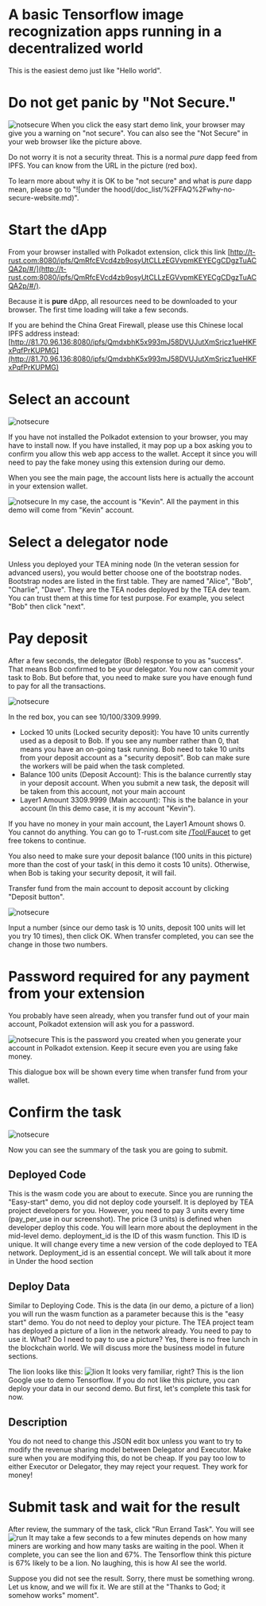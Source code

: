 
# A basic Tensorflow image recognization apps running in a decentralized world

This is the easiest demo just like "Hello world". 



# Do not get panic by "Not Secure."

![notsecure](https://github.com/tearust/tea-docs/blob/main/res/easystart1.png?raw=true)
When you click the easy start demo link, your browser may give you a warning on "not secure". You can also see the "Not Secure" in your web browser like the picture above.

Do not worry it is not a security threat. This is a normal *pure* dapp feed from IPFS. You can know from the URL in the picture (red box).

To learn more about why it is OK to be "not secure" and what is *pure* dapp mean, please go to "![under the hood(/doc_list/%2FFAQ%2Fwhy-no-secure-website.md)".

# Start the dApp
From your browser installed with Polkadot extension, click this link [http://t-rust.com:8080/ipfs/QmRfcEVcd4zb9osyUtCLLzEGVvpmKEYECgCDgzTuACQA2p/#/](http://t-rust.com:8080/ipfs/QmRfcEVcd4zb9osyUtCLLzEGVvpmKEYECgCDgzTuACQA2p/#/). 

Because it is **pure** dApp, all resources need to be downloaded to your browser. The first time loading will take a few seconds. 

If you are behind the China Great Firewall, please use this Chinese local IPFS address instead: [http://81.70.96.136:8080/ipfs/QmdxbhK5x993mJ58DVUJutXmSricz1ueHKFxPqfPrKUPMG](http://81.70.96.136:8080/ipfs/QmdxbhK5x993mJ58DVUJutXmSricz1ueHKFxPqfPrKUPMG)

# Select an account

![notsecure](https://github.com/tearust/tea-docs/blob/main/res/easystart2.png?raw=true)

If you have not installed the Polkadot extension to your browser, you may have to install now. 
If you have installed, it may pop up a box asking you to confirm you allow this web app access to the wallet. Accept it since you will need to pay the fake money using this extension during our demo.

When you see the main page, the account lists here is actually the account in your extension wallet.

![notsecure](https://github.com/tearust/tea-docs/blob/main/res/easystart3.png?raw=true)
In my case, the account is "Kevin". All the payment in this demo will come from "Kevin" account. 


# Select a delegator node
Unless you deployed your TEA mining node (In the veteran session for advanced users), you would better choose one of the bootstrap nodes. Bootstrap nodes are listed in the first table. They are named "Alice", "Bob", "Charlie", "Dave". They are the TEA nodes deployed by the TEA dev team. You can trust them at this time for test purpose. For example, you select "Bob" then click "next".

# Pay deposit
After a few seconds, the delegator (Bob) response to you as "success". That means Bob confirmed to be your delegator. You now can commit your task to Bob.
But before that, you need to make sure you have enough fund to pay for all the transactions.


![notsecure](https://github.com/tearust/tea-docs/blob/main/res/easystart4.png?raw=true)

In the red box, you can see 10/100/3309.9999. 
- Locked 10 units (Locked security deposit): You have 10 units currently used as a deposit to Bob. If you see any number rather than 0, that means you have an on-going task running. Bob need to take 10 units from your deposit account as a "security deposit". Bob can make sure the workers will be paid when the task completed. 
- Balance 100 units (Deposit Account): This is the balance currently stay in your deposit account. When you submit a new task, the deposit will be taken from this account, not your main account
- Layer1 Amount 3309.9999 (Main account): This is the balance in your account (In this demo case, it is my account "Kevin"). 

If you have no money in your main account, the Layer1 Amount shows 0. You cannot do anything. You can go to T-rust.com site [/Tool/Faucet](http://t-rust.com/tools/layer1_faucet) to get free tokens to continue. 

You also need to make sure your deposit balance (100 units in this picture) more than the cost of your task( in this demo it costs 10 units). Otherwise, when Bob is taking your security deposit, it will fail.

Transfer fund from the main account to deposit account by clicking "Deposit button". 

![notsecure](https://github.com/tearust/tea-docs/blob/main/res/easystart5.png?raw=true)

Input a number (since our demo task is 10 units, deposit 100 units will let you try 10 times), then click OK.
When transfer completed, you can see the change in those two numbers.

# Password required for any payment from your extension
You probably have seen already, when you transfer fund out of your main account, Polkadot extension will ask you for a password.

![notsecure](https://github.com/tearust/tea-docs/blob/main/res/easystart6.png?raw=true)
This is the password you created when you generate your account in Polkadot extension. Keep it secure even you are using fake money.

This dialogue box will be shown every time when transfer fund from your wallet. 

# Confirm the task

![notsecure](https://github.com/tearust/tea-docs/blob/main/res/easystart7.png?raw=true)

Now you can see the summary of the task you are going to submit.
## Deployed Code
This is the wasm code you are about to execute. 
Since you are running the "Easy-start" demo, you did not deploy code yourself. It is deployed by TEA project developers for you. However, you need to pay 3 units every time (pay_per_use in our screenshot). The price (3 units) is defined when developer deploy this code. You will learn more about the deployment in the mid-level demo. 
deployment_id is the ID of this wasm function. This ID is unique. It will change every time a new version of the code deployed to TEA network. Deployment_id is an essential concept. We will talk about it more in Under the hood section

## Deploy Data
Similar to Deploying Code. This is the data (in our demo, a picture of a lion) you will run the wasm function as a parameter because this is the "easy start" demo. You do not need to deploy your picture. The TEA project team has deployed a picture of a lion in the network already. You need to pay to use it. What? Do I need to pay to use a picture? Yes, there is no free lunch in the blockchain world. We will discuss more the business model in future sections.

The lion looks like this:
![lion](https://github.com/tearust/tea-docs/blob/main/res/lion.jpg?raw=true)
It looks very familiar, right? This is the lion Google use to demo Tensorflow. If you do not like this picture, you can deploy your data in our second demo. But first, let's complete this task for now.

## Description
You do not need to change this JSON edit box unless you want to try to modify the revenue sharing model between Delegator and Executor. Make sure when you are modifying this, do not be cheap. If you pay too low to either Executor or Delegator, they may reject your request. They work for money!

# Submit task and wait for the result
After review, the summary of the task, click "Run Errand Task". You will see
![run](https://github.com/tearust/tea-docs/blob/main/res/easystart8.png?raw=true)
It may take a few seconds to a few minutes depends on how many miners are working and how many tasks are waiting in the pool.
When it complete, you can see the lion and 67%. The Tensorflow think this picture is 67% likely to be a lion. No laughing, this is how AI see the world.

Suppose you did not see the result. Sorry, there must be something wrong. Let us know, and we will fix it. We are still at the "Thanks to God; it somehow works" moment".

